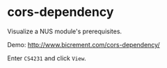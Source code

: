 # cors-dependency

Visualize a NUS module's prerequisites.

Demo: http://www.bicrement.com/cors-dependency/

Enter `CS4231` and click `View`.
